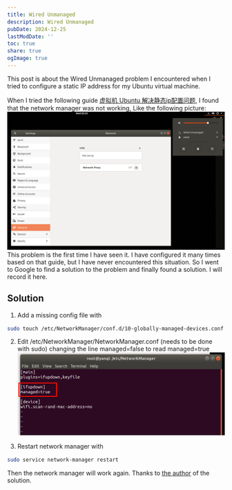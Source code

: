 ```yaml
---
title: Wired Unmanaged
description: Wired Unmanaged
pubDate: 2024-12-25
lastModDate: ''
toc: true
share: true
ogImage: true
---
```

This post is about the Wired Unmanaged problem I encountered when I tried to configure a static IP address for my Ubuntu virtual machine.

When I tried the following guide [虚拟机 Ubuntu 解决静态ip配置问题](https://blog.csdn.net/weixin_44860390/article/details/125122710), I found that the network manager was not working, Like the following picture:
![Wired Unmanaged](../../assets/wired-unmanaged/unmanaged.png)
This problem is the first time I have seen it. I have configured it many times based on that guide, but I have never encountered this situation. So I went to Google to find a solution to the problem and finally found a solution. I will record it here.

## Solution
1. Add a missing config file with
```bash
sudo touch /etc/NetworkManager/conf.d/10-globally-managed-devices.conf
```

2. Edit /etc/NetworkManager/NetworkManager.conf (needs to be done with sudo) changing the line managed=false to read managed=true
![NetworkManager](../../assets/wired-unmanaged/managed.png)

3. Restart network manager with
```bash
sudo service network-manager restart
```
Then the network manager will work again. Thanks to [the author](https://askubuntu.com/users/823734/lou-burnard) of the solution.
